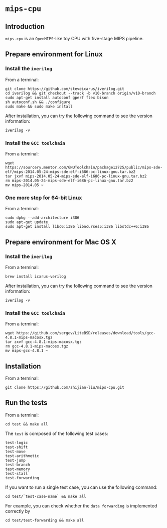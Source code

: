 # `mips-cpu`

## Introduction

`mips-cpu` is an `OpenMIPS`-like toy CPU with five-stage MIPS pipeline.

## Prepare environment for Linux

### Install the `iverilog`
From a terminal:

	git clone https://github.com/steveicarus/iverilog.git
	cd iverilog && git checkout --track -b v10-branch origin/v10-branch
	sudo apt-get install autoconf gperf flex bison
	sh autoconf.sh && ./configure
	sudo make && sudo make install
		
After installation, you can try the following command to see the version information:

	iverilog -v

### Install the `GCC toolchain`
From a terminal:
	
	wget https://sourcery.mentor.com/GNUToolchain/package12725/public/mips-sde-elf/mips-2014.05-24-mips-sde-elf-i686-pc-linux-gnu.tar.bz2
	tar jxvf mips-2014.05-24-mips-sde-elf-i686-pc-linux-gnu.tar.bz2
	rm mips-2014.05-24-mips-sde-elf-i686-pc-linux-gnu.tar.bz2
	mv mips-2014.05 ~

### One more step for 64-bit Linux
From a terminal:

	sudo dpkg --add-architecture i386
	sudo apt-get update
	sudo apt-get install libc6:i386 libncurses5:i386 libstdc++6:i386

## Prepare environment for Mac OS X

### Install the `iverilog`
From a terminal:

	brew install icarus-verilog
	
After installation, you can try the following command to see the version information:

	iverilog -v

### Install the `GCC toolchain`
From a terminal:
	
	wget https://github.com/sergev/LiteBSD/releases/download/tools/gcc-4.8.1-mips-macosx.tgz
	tar zxvf gcc-4.8.1-mips-macosx.tgz
	rm gcc-4.8.1-mips-macosx.tgz
	mv mips-gcc-4.8.1 ~

## Installation
From a terminal:
	
	git clone https://github.com/zhijian-liu/mips-cpu.git

## Run the tests
From a terminal:

	cd test && make all
	
The `test` is composed of the following test cases:
	
	test-logic
	test-shift
	test-move
	test-arithmetic
	test-jump
	test-branch
	test-memory
	test-stall
	test-forwarding
	
If you want to run a single test case, you can use the following command:
	
	cd test/`test-case-name` && make all
	
For example, you can check whether the `data forwarding` is implemented correctly by
	
	cd test/test-forwarding && make all

